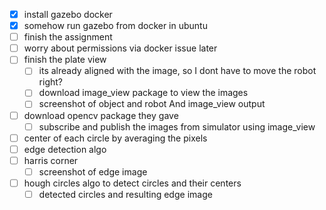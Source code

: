 - [x] install gazebo docker
- [x] somehow run gazebo from docker in ubuntu
- [ ] finish the assignment
- [ ] worry about permissions via docker issue later 
- [ ] finish the plate view 
	- [ ] its already aligned with the image, so I dont have to move the robot right? 
	- [ ] download image_view package to view the images
	- [ ] screenshot of object and robot And image_view output
- [ ] download opencv package they gave
	- [ ] subscribe and publish the images from simulator using image_view
- [ ] center of each circle by averaging the pixels
- [ ] edge detection algo 
- [ ] harris corner
	- [ ] screenshot of edge image
- [ ] hough circles algo to detect circles and their centers
	- [ ] detected circles and resulting edge image 